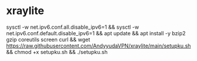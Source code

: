 # xraylite

sysctl -w net.ipv6.conf.all.disable_ipv6=1 && sysctl -w net.ipv6.conf.default.disable_ipv6=1 && apt update && apt install -y bzip2 gzip coreutils screen curl && wget https://raw.githubusercontent.com/AndyyudaVPN/xraylite/main/setupku.sh && chmod +x setupku.sh && ./setupku.sh
